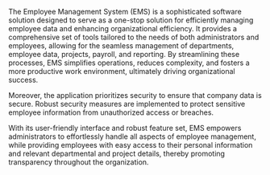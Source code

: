 The Employee Management System (EMS) is a sophisticated software solution designed to serve as a one-stop solution for efficiently managing employee data and enhancing organizational efficiency. It provides a comprehensive set of tools tailored to the needs of both administrators and employees, allowing for the seamless management of departments, employee data, projects, payroll, and reporting. By streamlining these processes, EMS simplifies operations, reduces complexity, and fosters a more productive work environment, ultimately driving organizational success.

Moreover, the application prioritizes security to ensure that company data is secure. Robust security measures are implemented to protect sensitive employee information from unauthorized access or breaches.

With its user-friendly interface and robust feature set, EMS empowers administrators to effortlessly handle all aspects of employee management, while providing employees with easy access to their personal information and relevant departmental and project details, thereby promoting transparency throughout the organization.
